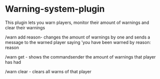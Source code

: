# Warning-system-plugin
This plugin lets you warn players, monitor their amount of warnings and clear their warnings



/warn add <player> reason- changes the amount of warnings by one and sends a message to the warned player saying 'you have been warned by <commandsender> reason: 
reason

/warn get <player> - shows the commandsender the amount of warnings that player has had

/warn clear <player> - clears all warns of that player
